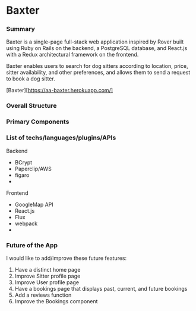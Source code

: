 <h1> Baxter

<h3> Summary </h3>
Baxter is a single-page full-stack web application inspired by Rover built using Ruby on Rails on the backend, a PostgreSQL database, and React.js with a Redux architectural framework on the frontend.

Baxter enables users to search for dog sitters according to location, price, sitter availability, and other preferences, and allows them to send a request to book a dog sitter.

[Baxter][https://aa-baxter.herokuapp.com/]


<h3> Overall Structure </h3>



<h3> Primary Components </h3>



<h3> List of techs/languages/plugins/APIs </h3>


Backend

* BCrypt
* Paperclip/AWS
* figaro
* 

Frontend

* GoogleMap API
* React.js
* Flux
* webpack
* 

<h3> Future of the App </h3>

I would like to add/improve these future features:

1. Have a distinct home page
2. Improve Sitter profile page
3. Improve User profile page
4. Have a bookings page that displays past, current, and future bookings
5. Add a reviews function
6. Improve the Bookings component
